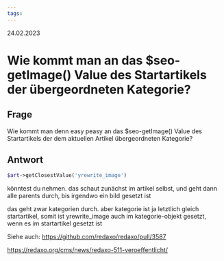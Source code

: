 ```yaml
---
tags: 
---
```


24.02.2023

# Wie kommt man an das $seo-getImage() Value des Startartikels der übergeordneten Kategorie?


## Frage

Wie kommt man denn easy peasy an das $seo-getImage() Value des Startartikels der dem aktuellen Artikel übergeordneten Kategorie?

## Antwort

``` php
$art->getClosestValue('yrewrite_image')
``` 
könntest du nehmen.
das schaut zunächst im artikel selbst, und geht dann alle parents durch, bis irgendwo ein bild gesetzt ist

das geht zwar kategorien durch. aber kategorie ist ja  letztlich gleich startartikel, somit ist yrewrite_image auch im kategorie-objekt gesetzt, wenn es im startartikel gesetzt ist

Siehe auch: https://github.com/redaxo/redaxo/pull/3587

https://redaxo.org/cms/news/redaxo-511-veroeffentlicht/
